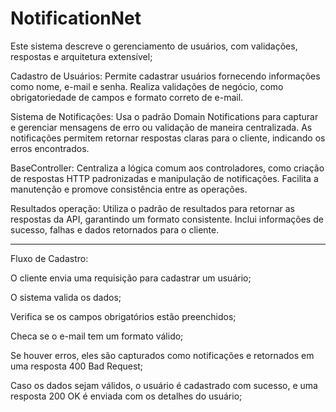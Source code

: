 # NotificationNet

Este sistema descreve o gerenciamento de usuários, com validações, respostas e arquitetura extensível;

Cadastro de Usuários: Permite cadastrar usuários fornecendo informações como nome, e-mail e senha.
Realiza validações de negócio, como obrigatoriedade de campos e formato correto de e-mail.

Sistema de Notificações: Usa o padrão Domain Notifications para capturar e gerenciar mensagens de erro ou validação de maneira centralizada.
As notificações permitem retornar respostas claras para o cliente, indicando os erros encontrados.

BaseController: Centraliza a lógica comum aos controladores, como criação de respostas HTTP padronizadas e manipulação de notificações.
Facilita a manutenção e promove consistência entre as operações.

Resultados operação: Utiliza o padrão de resultados para retornar as respostas da API, garantindo um formato consistente.
Inclui informações de sucesso, falhas e dados retornados para o cliente.

-------

Fluxo de Cadastro:

O cliente envia uma requisição para cadastrar um usuário;

O sistema valida os dados;

Verifica se os campos obrigatórios estão preenchidos;

Checa se o e-mail tem um formato válido;

Se houver erros, eles são capturados como notificações e retornados em uma resposta 400 Bad Request;

Caso os dados sejam válidos, o usuário é cadastrado com sucesso, e uma resposta 200 OK é enviada com os detalhes do usuário;

